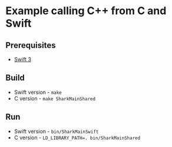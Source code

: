 # Example calling C++ from C and Swift

## Prerequisites
- [Swift 3](https://swift.org/download/)

## Build
- Swift version - `make`
- C version - `make SharkMainShared`

## Run
- Swift version - `bin/SharkMainSwift`
- C version - `LD_LIBRARY_PATH=. bin/SharkMainShared`
